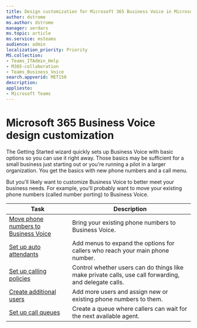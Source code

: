 ```yaml
---
title: Design customization for Microsoft 365 Business Voice in Microsoft Teams
author: dstrome 
ms.author: dstrome
manager: serdars
ms.topic: article
ms.service: msteams
audience: admin
localization_priority: Priority
MS.collection: 
- Teams_ITAdmin_Help
- M365-collaboration
- Teams_Business_Voice
search.appverid: MET150
description: 
appliesto: 
- Microsoft Teams
---
```


# Microsoft 365 Business Voice design customization

The Getting Started wizard quickly sets up Business Voice with basic options so you can use it right away. Those basics may be sufficient for a small business just starting out or you're running a pilot in a larger organization. You get the basics with new phone numbers and a call menu. 

But you'll likely want to customize Business Voice to better meet your business needs. For example, you'll probably want to move your existing phone numbers (called number porting) to Business Voice.

| Task                                                          | Description                                                                                          |
|---------------------------------------------------------------|------------------------------------------------------------------------------------------------------|
| [Move phone numbers to Business Voice](port-phone-numbers.md) | Bring your existing phone numbers to Business Voice.                                                 |
| [Set up auto attendants](set-up-auto-attendants.md)           | Add menus to expand the options for callers who reach your main phone number.        |
| [Set up calling policies](set-up-policies.md)                 | Control whether users can do things like make private calls, use call forwarding, and delegate calls.        |
| [Create additional users](create-users.md)                    | Add more users and assign new or existing phone numbers to them.                                     |
| [Set up call queues](set-up-call-queues.md)                   | Create a queue where callers can wait for the next available agent.                                  |
